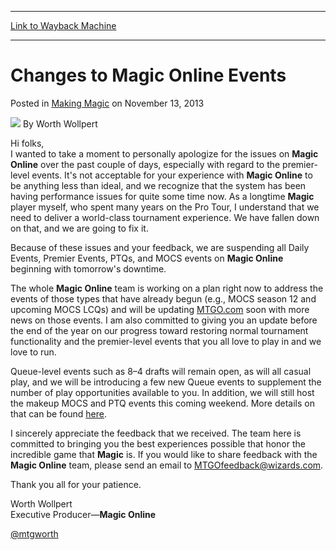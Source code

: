 
---
[Link to Wayback Machine](https://web.archive.org/web/20210429022335/https://magic.wizards.com/en/articles/archive/making-magic/changes-magic-online-events-2013-11-13)

[_metadata_:author]:- "Worth Wollpert"
[_metadata_:description]:- "Hi folks, I wanted to take a moment to personally apologize for the issues on Magic Online over the past couple of days, especially with regard to the premier-level events. It's not acceptable for your experience with Magic Online to be anything less than ideal, and we recognize that the system has been having performance issues for quite some time now. As a longtime Magic"
[_metadata_:generator]:- "Drupal 7 (http://drupal.org)"
[_metadata_:node]:- "683046"
[_metadata_:publish_date]:- "2013-11-13"
[_metadata_:source]:- "div-main-content"
[_metadata_:title]:- "Changes to Magic Online Events"
[_metadata_:wayback_capture_timestamp]:- "2021-04-29 02:23:35"
[_metadata_:wayback_raw_url]:- "https://web.archive.org/web/20210429022335id_/https://magic.wizards.com/en/articles/archive/making-magic/changes-magic-online-events-2013-11-13"
[_metadata_:wayback_url]:- "https://magic.wizards.com/en/articles/archive/making-magic/changes-magic-online-events-2013-11-13"
---


Changes to Magic Online Events
==============================



 Posted in [Making Magic](/en/articles/columns/making-magic)
 on November 13, 2013 






![](https://media.magic.wizards.com/styles/auth_small/public/images/person/worth-wollpert.jpg)
By Worth Wollpert











 Hi folks,  
 I wanted to take a moment to personally apologize for the issues on **Magic Online** over the past couple of days, especially with regard to the premier-level events. It's not acceptable for your experience with **Magic Online** to be anything less than ideal, and we recognize that the system has been having performance issues for quite some time now. As a longtime **Magic** player myself, who spent many years on the Pro Tour, I understand that we need to deliver a world-class tournament experience. We have fallen down on that, and we are going to fix it. 

 Because of these issues and your feedback, we are suspending all Daily Events, Premier Events, PTQs, and MOCS events on **Magic Online** beginning with tomorrow's downtime. 

 The whole **Magic Online** team is working on a plan right now to address the events of those types that have already begun (e.g., MOCS season 12 and upcoming MOCS LCQs) and will be updating [MTGO.com](/en/articles/archive/2013-07-12-0) soon with more news on those events. I am also committed to giving you an update before the end of the year on our progress toward restoring normal tournament functionality and the premier-level events that you all love to play in and we love to run.

 Queue-level events such as 8–4 drafts will remain open, as will all casual play, and we will be introducing a few new Queue events to supplement the number of play opportunities available to you. In addition, we will still host the makeup MOCS and PTQ events this coming weekend. More details on that can be found [here](http://community.wizards.com/content/blog/3953896). 

 I sincerely appreciate the feedback that we received. The team here is committed to bringing you the best experiences possible that honor the incredible game that **Magic** is. If you would like to share feedback with the **Magic Online** team, please send an email to [MTGOfeedback@wizards.com](mailto:MTGOfeedback@wizards.com). 

Thank you all for your patience.

Worth Wollpert  
 Executive Producer—**Magic Online**
  
[@mtgworth](https://twitter.com/mtgworth)








